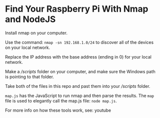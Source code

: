 # Find Your Raspberry Pi With Nmap and NodeJS

Install nmap on your computer.

Use the command: ```nmap -sn 192.168.1.0/24``` to discover all of the devices on your local network.

Replace the IP address with the base address (ending in 0) for your local network.

Make a */scripts* folder on your computer, and make sure the Windows path is pointing to that folder.

Take both of the files in this repo and past them into your */scripts* folder.

```map.js``` has the JavaScript to run nmap and then parse the results.  The ```map``` file is used to elegantly call the map.js file: ```node map.js```.

For more info on how these tools work, see:  youtube
